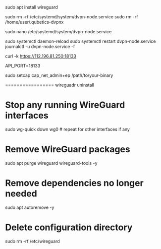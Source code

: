 
sudo apt install wireguard


sudo rm -rf /etc/systemd/system/dvpn-node.service
sudo rm -rf /home/user/.qubetics-dvpnx           



 sudo nano /etc/systemd/system/dvpn-node.service

sudo systemctl daemon-reload
sudo systemctl restart dvpn-node.service 
journalctl -u dvpn-node.service -f

curl -k https://112.196.81.250:18133


API_PORT=18133



sudo setcap cap_net_admin+ep /path/to/your-binary

================= wireguadr uninstall


# Stop any running WireGuard interfaces
sudo wg-quick down wg0   # repeat for other interfaces if any

# Remove WireGuard packages
sudo apt purge wireguard wireguard-tools -y

# Remove dependencies no longer needed
sudo apt autoremove -y

# Delete configuration directory
sudo rm -rf /etc/wireguard

